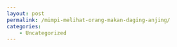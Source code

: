 ```yaml
---
layout: post
permalink: /mimpi-melihat-orang-makan-daging-anjing/
categories:
    - Uncategorized
---
```


